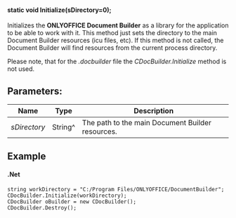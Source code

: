 #### static void Initialize(sDirectory=0);

Initializes the **ONLYOFFICE Document Builder** as a library for the application to be able to work with it. This method just sets the directory to the main Document Builder resources (icu files, etc). If this method is not called, the Document Builder will find resources from the current process directory.

Please note, that for the *.docbuilder* file the *CDocBuilder.Initialize* method is not used.

## Parameters:

| Name         | Type    | Description                                      |
| ------------ | ------- | ------------------------------------------------ |
| *sDirectory* | String^ | The path to the main Document Builder resources. |

## Example

#### .Net

```
string workDirectory = "C:/Program Files/ONLYOFFICE/DocumentBuilder";
CDocBuilder.Initialize(workDirectory);
CDocBuilder oBuilder = new CDocBuilder();
CDocBuilder.Destroy();
```
